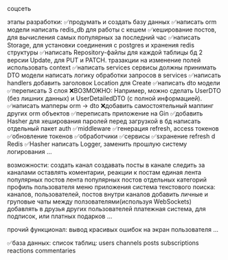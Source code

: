 соцсеть

этапы разработки:
    ✅продумать и создать базу данных
    ✅написать orm модели
    написать redis_db для работы с кешем
        ✅кеширование постов, для вычисления самых популярных за последний час
    ✅написать Storage, для установки соединения с postgres и хранения redis структуры
    ✅написать Repository-файлы для каждой таблицы бд
        2 версии Update, для PUT и PATCH.
        тразакции на изменение полей
        использовать context
    ✅написать services
        сервисы должны принимать DTO модели
        написать логику обработки запросов в services
    ✅написать handlers
        добавить заголовок Location для Create
    ✅написать dto модели
    ✅переписать 3 слоя
        ❌ВОЗМОЖНО: Например, можно сделать UserDTO (без лишних данных) и UserDetailedDTO (с полной информацией).
    ✅написать мапперы orm -> dto
        ❌добавить самостоятельный маппинг других orm объектов
    ✅переписать приложение на Gin
    ✅добавить Hasher для хеширования паролей перед загрузкой в бд
    написать отдельный пакет auth
        ✅middleware
        ✅генерация refresh, access токенов
        ✅обновление токенов
        ✅обработчики
        ✅сервисы
        ✅sхранение refresh d Redis
        ✅Hasher
    написать Logger, заменить прошлую систему логирования
    ...

возможности:
    создать канал
    создавать посты в канале
    следить за каналами
    оставлять коментарии, реакции к постам
    единая лента популярных постов
    лента популярных постов отдельных категорий
    профиль пользователя
    меню приложения
    система текстового поиска: каналов, пользователей, постов внутри каналов
    добавить личные и груповые чаты между ползователями(используя WebSockets)
    добавлять в друзья других пользователей
    платежная система, для подписок, или платных подарков
    ...

прочий функционал:
    вывод красивых ошибок на экран пользователя
    ...

✅база данных:
    список таблиц:
        users
        channels
        posts
        subscriptions
        reactions
        commentaries